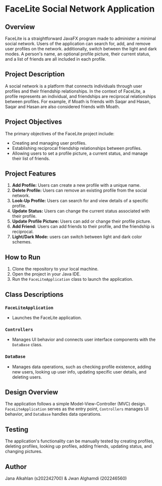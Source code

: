 # FaceLite Social Network Application
 
## Overview
FaceLite is a straightforward JavaFX program made to administer a minimal social network. Users of the application can search for, add, and remove user profiles on the network. additionally, switch between the light and dark modes. A person's name, an optional profile picture, their current status, and a list of friends are all included in each profile.
 

## Project Description
A social network is a platform that connects individuals through user profiles and their friendship relationships. In the context of FaceLite, a profile represents an individual, and friendships are reciprocal relationships between profiles. For example, if Moath is friends with Saqar and Hasan, Saqar and Hasan are also considered friends with Moath.
 
## Project Objectives
The primary objectives of the FaceLite project include:
- Creating and managing user profiles.
- Establishing reciprocal friendship relationships between profiles.
- Allowing users to set a profile picture, a current status, and manage their list of friends.
 
## Project Features
1. **Add Profile:** Users can create a new profile with a unique name.
2. **Delete Profile:** Users can remove an existing profile from the social network.
3. **Look-Up Profile:** Users can search for and view details of a specific profile.
4. **Update Status:** Users can change the current status associated with their profile.
5. **Update Profile Picture:** Users can add or change their profile picture.
6. **Add Friend:** Users can add friends to their profile, and the friendship is reciprocal.
7. **Light/Dark Mode:** users can switch between light and dark color schemes.
 
## How to Run
1. Clone the repository to your local machine.
2. Open the project in your Java IDE.
3. Run the `FaceLiteApplication` class to launch the application.
 
## Class Descriptions
 
### `FaceLiteApplication`
- Launches the FaceLite application.
 
### `Controllers`
- Manages UI behavior and connects user interface components with the `DataBase` class.
 
### `DataBase`
- Manages data operations, such as checking profile existence, adding new users, looking up user info, updating specific user details, and deleting users.
 
## Design Overview
The application follows a simple Model-View-Controller (MVC) design. `FaceLiteApplication` serves as the entry point, `Controllers` manages UI behavior, and `DataBase` handles data operations.
 
## Testing
The application's functionality can be manually tested by creating profiles, deleting profiles, looking up profiles, adding friends, updating status, and changing pictures.
 
## Author
Jana Alkahlan (s202242700) & Jwan Alghamdi (202246560)
